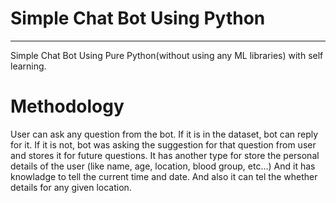 # Simple Chat Bot Using Python

<hr />
<p>
  Simple Chat Bot Using Pure Python(without using any ML libraries) with self learning.
</p>

<h1>Methodology</h1>
<p>
  User can ask any question from the bot. If it is in the dataset, bot can reply for it. If it is not, bot was asking the suggestion for that question from user and stores it for future questions. It has another type for store the personal details of the user (like name, age, location, blood group, etc...) And it has knowladge to tell the current time and date. And also it can tel the whether details for any given location. 
</p>
